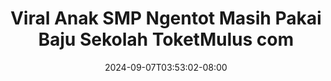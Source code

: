 --- 
title: "Viral Anak SMP Ngentot Masih Pakai Baju Sekolah ToketMulus com"
description: "download bokeh Viral Anak SMP Ngentot Masih Pakai Baju Sekolah ToketMulus com      "
date: 2024-09-07T03:53:02-08:00
file_code: "x2miukh0vnuk"
draft: false
cover: "6lr1szlf4qcmtbqn.jpg"
tags: ["Viral", "Anak", "SMP", "Ngentot", "Masih", "Pakai", "Baju", "Sekolah", "ToketMulus", "com", "bokep-indo", "bokep-viral", "bokep-ig"]
length: 30
fld_id: "1392273"
foldername: "anakskolahomek"
categories: ["anakskolahomek"]
views: 172
---